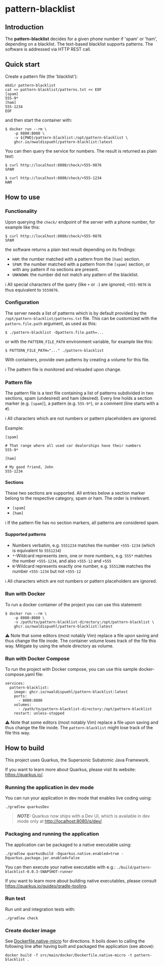 # pattern-blacklist

## Introduction

The **pattern-blacklist** decides for a given phone number if 'spam' or 'ham', depending on a blacklist.
The text-based blacklist supports patterns. The software is addressed via HTTP REST call.

## Quick start

Create a pattern file (the 'blacklist'):

```shell script
mkdir pattern-blacklist
cat >> pattern-blacklist/patterns.txt << EOF
[spam]
555-9*
[ham]
555-1234
EOF
```

and then start the container with:

```
$ docker run --rm \
    -p 8080:8080 \
    -v ${PWD}/pattern-blacklist:/opt/pattern-blacklist \
    ghcr.io/nwaldispuehl/pattern-blacklist:latest
```

You can then query the service for numbers. The result is returned as plain text:

    $ curl http://localhost:8080/check/+555-9876
    SPAM

    $ curl http://localhost:8080/check/+555-1234
    HAM

## How to use

### Functionality

Upon querying the `check/` endpoint of the server with a phone number, for example like this:

    $ curl http://localhost:8080/check/+555-9876
    SPAM

the software returns a plain text result depending on its findings:

- `HAM`: the number matched with a pattern from the `[ham]` section.
- `SPAM`: the number matched with a pattern from the `[spam]` section, or with any pattern if no sections are present.
- `UNKNOWN`: the number did not match any pattern of the blacklist.

ℹ️ All special characters of the query (like `+` or `-`) are ignored; `+555-9876` is thus equivalent to `5559876`.

### Configuration

The server needs a list of patterns which is by default provided by the `/opt/pattern-blacklist/patterns.txt` file.
This can be customized with the `pattern.file.path` argument, as used as this:

    $ ./pattern-blacklist -Dpattern.file.path=...

or with the `PATTERN_FILE_PATH` environment variable, for example like this:

    $ PATTERN_FILE_PATH="..." ./pattern-blacklist

With containers, provide own patterns by creating a volume for this file.

ℹ️ The pattern file is monitored and reloaded upon change.

### Pattern file

The pattern file is a text file containing a list of patterns subdivided in two sections, spam (undesired) and ham (desired). 
Every line holds a section marker (e.g. `[spam]`), a pattern (e.g. `555-9*`), or a comment (line starts with a `#`).

ℹ️ All characters which are not numbers or pattern placeholders are ignored.

Example:

```
[spam]

# That range where all used car dealerships have their numbers
555-9*

[ham]

# My good friend, John
555-1234
```

#### Sections

These two sections are supported. All entries below a section marker belong to the respective category, spam or ham. 
The order is irrelevant.

- `[spam]`
- `[ham]`

ℹ️ If the pattern file has no section markers, all patterns are considered spam.

#### Supported patterns

- Numbers verbatim, e.g. `5551234` matches the number `+555-1234` (which is equivalent to `5551234`)
- `*`-Wildcard represents zero, one or more numbers, e.g. `555*` matches the number `+555-1234`, and also `+555-12` and `+555`
- `N`-Wildcard represents exactly one number, e.g. `55512NN` matches the number `+555-1234` but not `+555-12`

ℹ️ All characters which are not numbers or pattern placeholders are ignored.

### Run with Docker

To run a docker container of the project you can use this statement:

```
$ docker run --rm \
    -p 8080:8080 \
    -v /path/to/pattern-blacklist-directory:/opt/pattern-blacklist \
    ghcr.io/nwaldispuehl/pattern-blacklist:latest
```

⚠️ Note that some editors (most notably Vim) replace a file upon saving and thus change the file inode. The container volume loses track of the file this way. Mitigate by using the whole directory as volume.

### Run with Docker Compose

To run the project with Docker compose, you can use this sample docker-compose.yaml file:
```
services:
  pattern-blacklist:
    image: ghcr.io/nwaldispuehl/pattern-blacklist:latest
    ports:
      - 8080:8080
    volumes:
      - /path/to/pattern-blacklist-directory:/opt/pattern-blacklist
    restart: unless-stopped
```

⚠️ Note that some editors (most notably Vim) replace a file upon saving and thus change the file inode. The `pattern-blacklist` might lose track of the file this way.

## How to build

This project uses Quarkus, the Supersonic Subatomic Java Framework.

If you want to learn more about Quarkus, please visit its website: <https://quarkus.io/>.

### Running the application in dev mode

You can run your application in dev mode that enables live coding using:

```shell script
./gradlew quarkusDev
```

> **_NOTE:_**  Quarkus now ships with a Dev UI, which is available in dev mode only at <http://localhost:8080/q/dev/>.

### Packaging and running the application

The application can be packaged to a native executable using:

```shell script
./gradlew quarkusBuild -Dquarkus.native.enabled=true -Dquarkus.package.jar.enabled=false
```

You can then execute your native executable with e.g.: `./build/pattern-blacklist-0.0.3-SNAPSHOT-runner`

If you want to learn more about building native executables, please consult <https://quarkus.io/guides/gradle-tooling>.

### Run test

Run unit and integration tests with:

```shell script
./gradlew check
```

### Create docker image

See [Dockerfile.native-micro](src/main/docker/Dockerfile.native-micro) for directions. 
It boils down to calling the following line after having built and packaged the application (see above):

```
docker build -f src/main/docker/Dockerfile.native-micro -t pattern-blacklist .
```
